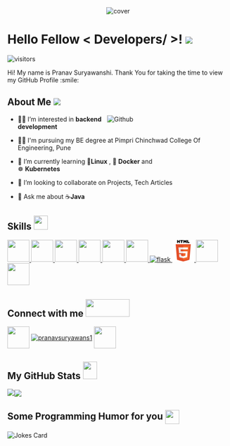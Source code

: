 <div align="center">
<img width="70%" height = "340px" src="https://www.7pace.com/wp-content/uploads/2020/08/cover-dev-productivity.png" alt="cover" />
</div>
<h1> Hello Fellow < Developers/ >! <img src = "https://raw.githubusercontent.com/MartinHeinz/MartinHeinz/master/wave.gif" height="70px"> </h1>
<p align='center'>

![visitors](https://visitor-badge.glitch.me/badge?page_id=Pranav-Code-007.Pranav-Code-007)

</p>
<div size='20px'> Hi! My name is Pranav Suryawanshi. Thank You for taking the time to view my GitHub Profile :smile: 
</div>

<h2> About Me <img src = "https://media0.giphy.com/media/KDDpcKigbfFpnejZs6/giphy.gif?cid=ecf05e47oy6f4zjs8g1qoiystc56cu7r9tb8a1fe76e05oty&rid=giphy.gif" height = "150px" ></h2>

<img width="55%" align="right" alt="Github" src="https://raw.githubusercontent.com/onimur/.github/master/.resources/git-header.svg" />


- 👨‍💻 I’m interested in **backend development**

- 👨‍🎓 I'm pursuing my BE degree at Pimpri Chinchwad College Of Engineering, Pune

- 🌱 I’m currently learning 🐧**Linux**  , 🐳 **Docker**  and <br>☸ **Kubernetes**

- 👯 I’m looking to collaborate on Projects, Tech Articles 

- 💬 Ask me about ☕**Java**

<h2> Skills <img src = "https://media2.giphy.com/media/QssGEmpkyEOhBCb7e1/giphy.gif?cid=ecf05e47a0n3gi1bfqntqmob8g9aid1oyj2wr3ds3mg700bl&rid=giphy.gif" height = 32px width = 32px > </h2>
<a href= https://github.com/Pranav-Code-007?tab=repositories&q=&type=&language=python&sort= > <img  height = 50px width ='50px' src ='https://raw.githubusercontent.com/rahulbanerjee26/githubAboutMeGenerator/main/icons/python.svg'> </a>
<a href= https://github.com/Pranav-Code-007?tab=repositories&q=&type=&language=c&sort= > <img height = 50px width ='50px' src ='https://raw.githubusercontent.com/rahulbanerjee26/githubAboutMeGenerator/main/icons/c.svg'> </a>
<a href= https://github.com/Pranav-Code-007?tab=repositories&q=&type=&language=cpp&sort= > <img height = 50px width ='50px' src ='https://raw.githubusercontent.com/rahulbanerjee26/githubAboutMeGenerator/main/icons/cpp.svg'> </a>
<a href= https://github.com/Pranav-Code-007?tab=repositories&q=&type=&language=java&sort= > <img height = 50px width ='50px' src ='https://raw.githubusercontent.com/rahulbanerjee26/githubAboutMeGenerator/main/icons/java.svg'> </a>
<a href= https://github.com/Pranav-Code-007?tab=repositories&q=&type=&language=oracle&sort= > <img height = 50px width ='50px' src ='https://raw.githubusercontent.com/rahulbanerjee26/githubAboutMeGenerator/main/icons/oracle.svg'> </a>
<a href= https://github.com/Pranav-Code-007?tab=repositories&q=&type=&language=linux&sort= > <img height = 50px width ='50px' src ='https://raw.githubusercontent.com/rahulbanerjee26/githubAboutMeGenerator/main/icons/linux.svg'> </a>
<a href="https://flask.palletsprojects.com/" target="_blank"> <img src="https://www.vectorlogo.zone/logos/pocoo_flask/pocoo_flask-icon.svg" alt="flask" width="32px"/> 
<a href="https://www.w3.org/html/" target="_blank"> <img src="https://raw.githubusercontent.com/devicons/devicon/master/icons/html5/html5-original-wordmark.svg" alt="html5" height = 50px width ='50px' /> 
<a href= https://github.com/Pranav-Code-007?tab=repositories&q=&type=&language=git&sort= > <img height = 50px width ='50px'' src ='https://raw.githubusercontent.com/rahulbanerjee26/githubAboutMeGenerator/main/icons/git.svg'> </a>
<a href= https://github.com/Pranav-Code-007?tab=repositories&q=&type=&language=github&sort= > <img height = 50px width ='50px' src ='https://raw.githubusercontent.com/rahulbanerjee26/githubAboutMeGenerator/main/icons/github.svg'> </a>


<h2> Connect with me <img src='https://raw.githubusercontent.com/ShahriarShafin/ShahriarShafin/main/Assets/handshake.gif' height = 40px width="100px"> </h2>
<a href = 'https://www.linkedin.com/in/pranav-suryawanshi-50157a1a1'> <img height = 50px width ='50px' align= 'center' src="https://raw.githubusercontent.com/rahulbanerjee26/githubAboutMeGenerator/main/icons/linked-in-alt.svg"/></a> 
<a href="https://www.hackerrank.com/pranavsuryawans1" target="blank"><img align="center" src="https://raw.githubusercontent.com/rahuldkjain/github-profile-readme-generator/master/src/images/icons/Social/hackerrank.svg" alt="pranavsuryawans1" height = 50px width ='50px' /></a>
<a href = 'https://www.github.com/Pranav-Code-007'> <img height = 50px width ='50px' align= 'center' src="https://raw.githubusercontent.com/rahulbanerjee26/githubAboutMeGenerator/main/icons/github.svg"/></a> 



<h2> My GitHub Stats <img src='https://media1.giphy.com/media/du3J3cXyzhj75IOgvA/giphy.gif?cid=ecf05e47x2g034i9pzwtzzsd3xgg2w9nr94t4tflbbgo3008&rid=giphy.gif' height = 40px width='32px'> </h2>

<a href="https://github.com/anuraghazra/github-readme-stats">
<img align="left" src="https://github-readme-stats.vercel.app/api?username=Pranav-Code-007&count_private=true&show_icons=true&theme=default" />
</a>
<a href="https://github.com/anuraghazra/convoychat">
<img align="center" src="https://github-readme-stats.vercel.app/api/top-langs/?username=Pranav-Code-007&theme=default" />
</a>

<h2> Some Programming Humor for you <img align ='center' src='https://media2.giphy.com/media/UQDSBzfyiBKvgFcSTw/giphy.gif?cid=ecf05e47p3cd513axbek3f56ti3jzizq8hincw20jauyyfyw&rid=giphy.gif' height = 32px width = '32px'></h2>

![Jokes Card](https://readme-jokes.vercel.app/api?theme=default)


<br>
